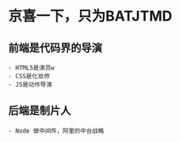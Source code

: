 # 京喜一下，只为BATJTMD

## 前端是代码界的导演
    - HTML5是演员w
    - CSS是化妆师
    - JS是动作导演

## 后端是制片人
    - Node 做中间件，阿里的中台战略